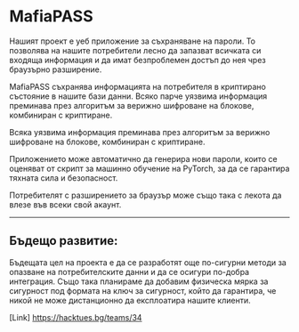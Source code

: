 # **MafiaPASS**

Нашият проект е уеб приложение за съхраняване на пароли. То позволява на нашите потребители лесно да запазват всичката си входяща информация и да имат безпроблемен достъп до нея чрез браузърно разширение.

MafiaPASS съхранява информацията на потребителя в криптирано състояние в нашите бази данни. Всяко парче уязвима информация преминава през алгоритъм за верижно шифроване на блокове, комбиниран с криптиране.

Всяка уязвима информация преминава през алгоритъм за верижно шифроване на блокове, комбиниран с криптиране.

Приложението може автоматично да генерира нови пароли, които се оценяват от скрипт за машинно обучение на PyTorch, за да се гарантира тяхната сила и безопасност.

Потребителят с разширението за браузър може също така с лекота да влезе във всеки свой акаунт.

-------------------------------------------------------------------------------------------------------------------------------------------------------------------------

## Бъдещо развитие:

Бъдещата цел на проекта е да се разработят още по-сигурни методи за опазване на потребителските данни и да се осигури по-добра интеграция. Също така планираме да добавим физическа мярка за сигурност под формата на ключ за сигурност, който да гарантира, че никой не може дистанционно да експлоатира нашите клиенти.

[Link] https://hacktues.bg/teams/34
